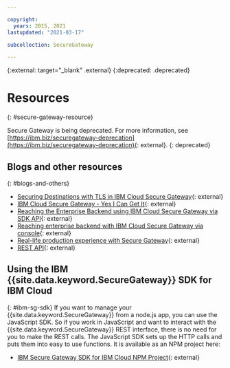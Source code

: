 ```yaml
---

copyright:
  years: 2015, 2021
lastupdated: "2021-03-17"

subcollection: SecureGateway

---
```

{:external: target="_blank" .external}
{:deprecated: .deprecated}

# Resources
{: #secure-gateway-resource}

Secure Gateway is being deprecated. For more information, see [https://ibm.biz/securegateway-deprecation](https://ibm.biz/securegateway-deprecation){: external}.
{: deprecated}

## Blogs and other resources
{: #blogs-and-others}

- [Securing Destinations with TLS in IBM Cloud Secure Gateway](https://www.ibm.com/blogs/cloud-archive/2015/04/17/securing-destinations-tls-bluemix-secure-gateway/){: external}
- [IBM Cloud Secure Gateway - Yes I Can Get It](https://www.ibm.com/cloud/blog/bluemix-secure-gateway-yes-can-get){: external}
- [Reaching the Enterprise Backend using IBM Cloud Secure Gateway via SDK API](https://www.ibm.com/blogs/cloud-archive/2015/04/07/reaching-enterprise-backend-bluemix-secure-gateway-via-sdk-api/){: external}
- [Reaching enterprise backend with IBM Cloud Secure Gateway via console](https://www.ibm.com/blogs/cloud-archive/2015/04/01/reaching-enterprise-backend-bluemix-secure-gateway/){: external}
- [Real-life production experience with Secure Gateway](https://www.ibm.com/blogs/cloud-archive/2015/11/secure-gateway-in-production-part1/){: external}
- [REST API](https://cloud.ibm.com/apidocs/secure-gateway){: external}


## Using the IBM {{site.data.keyword.SecureGateway}} SDK for IBM Cloud
{: #ibm-sg-sdk}
If you want to manage your {{site.data.keyword.SecureGateway}} from a node.js app, you can use the JavaScript SDK. So if you work in JavaScript and want to interact with the {{site.data.keyword.SecureGateway}} REST interface, there is no need for you to make the REST calls. The JavaScript SDK sets up the HTTP calls and puts them into easy to use functions.  It is available as an NPM project here:

- [IBM Secure Gateway SDK for IBM Cloud NPM Project](https://www.npmjs.com/package/bluemix-secure-gateway){: external}
